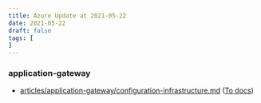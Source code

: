 ```yaml
---
title: Azure Update at 2021-05-22
date: 2021-05-22
draft: false
tags: [
]
---
```


### application-gateway
- [articles/application-gateway/configuration-infrastructure.md](https://github.com/MicrosoftDocs/azure-docs/compare/2ab484c..4f38890#diff-e37034d20baa47d623daae2df91dbf3dde7534d864ff22220c8757bab0fca6e7) ([To docs](https://docs.microsoft.com/en-us/azure/application-gateway/configuration-infrastructure?WT.mc_id=AZ-MVP-5003408))
    

